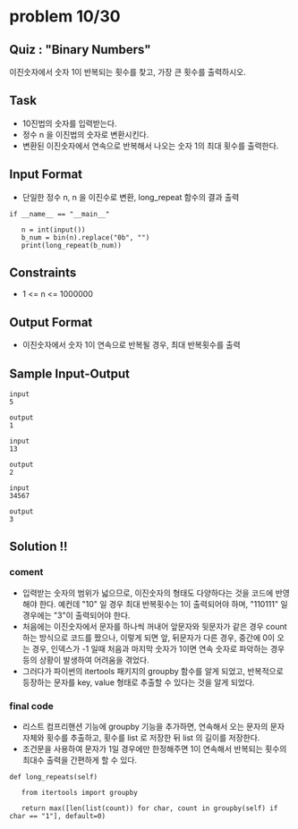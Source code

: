 # problem 10/30

## Quiz : "Binary Numbers"
이진숫자에서 숫자 1이 반복되는 횟수를 찾고, 가장 큰 횟수를 출력하시오.

## Task 
- 10진법의 숫자를 입력받는다.
- 정수 n 을 이진법의 숫자로 변환시킨다.
- 변환된 이진숫자에서 연속으로 반복해서 나오는 숫자 1의 최대 횟수를 출력한다.

## Input Format
- 단일한 정수 n, n 을 이진수로 변환, long_repeat 함수의 결과 출력
```
if __name__ == "__main__"

   n = int(input())
   b_num = bin(n).replace("0b", "")
   print(long_repeat(b_num))
```

## Constraints
- 1 <= n <= 1000000

## Output Format
- 이진숫자에서 숫자 1이 연속으로 반복될 경우, 최대 반복횟수를 출력

## Sample Input-Output
```
input
5

output
1
```

```
input
13

output
2
```
```
input
34567

output
3
```

## Solution !!
### coment
   - 입력받는 숫자의 범위가 넓으므로, 이진숫자의 형태도 다양하다는 것을 코드에 반영해야 한다. 예컨데 "10" 일 경우 최대 반복횟수는 1이 출력되어야 하며, "110111" 일 경우에는 "3"이 출력되어야 한다.
   - 처음에는 이진숫자에서 문자를 하나씩 꺼내어 앞문자와 뒷문자가 같은 경우 count 하는 방식으로 코드를 짰으나, 이렇게 되면 앞, 뒤문자가 다른 경우, 중간에 0이 오는 경우, 인덱스가 -1 일때 처음과 마지막 숫자가 1이면 연속 숫자로 파악하는 경우 등의 상황이 발생하여 어려움을 겪었다.
   - 그러다가 파이썬의 itertools 패키지의 groupby 함수를 알게 되었고, 반복적으로 등장하는 문자를 key, value 형태로 추출할 수 있다는 것을 알게 되었다.

### final code
   - 리스트 컴프리핸션 기능에 groupby 기능을 추가하면, 연속해서 오는 문자의 문자자체와 횟수를 추출하고, 횟수를 list 로 저장한 뒤 list 의 길이를 저장한다.
   - 조건문을 사용하여 문자가 1일 경우에만 한정해주면 1이 연속해서 반복되는 횟수의 최대수 출력을 간편하게 할 수 있다.

```
def long_repeats(self)

   from itertools import groupby

   return max([len(list(count)) for char, count in groupby(self) if char == "1"], default=0)
```
